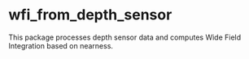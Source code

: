 wfi_from_depth_sensor
==============

This package processes depth sensor data and computes Wide Field Integration based on nearness.
